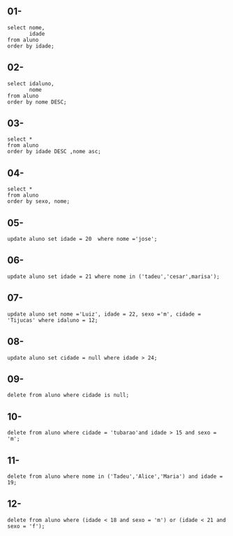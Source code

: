 ## 01-
    select nome,
           idade 
    from aluno 
    order by idade;

## 02-
    select idaluno,
           nome 
    from aluno
    order by nome DESC;

## 03- 
    select * 
    from aluno 
    order by idade DESC ,nome asc;

## 04- 
    select * 
    from aluno 
    order by sexo, nome;

## 05-
    update aluno set idade = 20  where nome ='jose';

## 06-
    update aluno set idade = 21 where nome in ('tadeu','cesar',marisa'); 

## 07-
    update aluno set nome ='Luiz', idade = 22, sexo ='m', cidade = 'Tijucas' where idaluno = 12;

## 08- 
    update aluno set cidade = null where idade > 24;

## 09-
    delete from aluno where cidade is null;

## 10-
    delete from aluno where cidade = 'tubarao'and idade > 15 and sexo = 'm';
 
## 11-
    delete from aluno where nome in ('Tadeu','Alice','Maria') and idade = 19;

## 12-
    delete from aluno where (idade < 18 and sexo = 'm') or (idade < 21 and sexo = 'f');